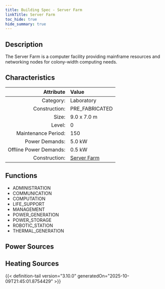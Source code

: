 ```yaml
---
title: Building Spec - Server Farm
linkTitle: Server Farm
toc_hide: true
hide_summary: true
---
```

<!-- This is generated by the MarsSim HelpGenertor, do not edit. -->

## Description
The Server Farm is a computer facility providing mainframe resources and networking&#10;nodes for colony-width computing needs.

## Characteristics

| Attribute      | Value |
|--------:|:------|
|Category:|Laboratory|
|Construction:|PRE_FABRICATED|
|Size:|9.0 x 7.0 m|
|Level:|0|
|Maintenance Period:|150|
|Power Demands:|5.0 kW|
|Offline Power Demands:|0.5 kW|
|Construction:|[Server Farm](/docs/definitions/construction/server-farm)|

## Functions
      
- ADMINISTRATION
- COMMUNICATION
- COMPUTATION
- LIFE_SUPPORT
- MANAGEMENT
- POWER_GENERATION
- POWER_STORAGE
- ROBOTIC_STATION
- THERMAL_GENERATION


## Power Sources
      

## Heating Sources



{{< definition-tail version="3.10.0" generatedOn="2025-10-09T21:45:01.8754429" >}}

